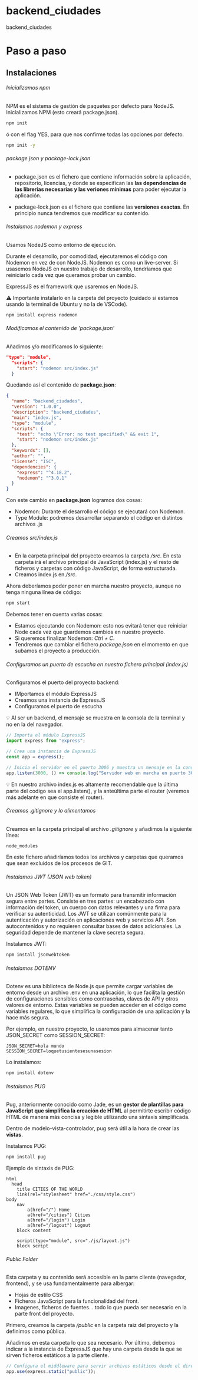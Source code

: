 # backend_ciudades
backend_ciudades


# Paso a paso
## Instalaciones

###### Inicializamos npm

NPM es el sistema de gestión de paquetes por defecto para NodeJS.
Inicializamos NPM (esto creará package.json).

```bash
npm init
```
ó con el flag YES, para que nos confirme todas las opciones por defecto.
```bash
npm init -y
```
###### package.json y package-lock.json
- package.json es el fichero que contiene información sobre la aplicación, repositorio, licencias, y donde se especifican las **las dependencias de las librerias necesarias y las veriones mínimas** para poder ejecutar la aplicación.

- package-lock.json es el fichero que contiene las **versiones exactas**. En principio nunca tendremos que modificar su contenido.

###### Instalamos nodemon y express
Usamos NodeJS como entorno de ejecución.

Durante el desarrollo, por comodidad, ejecutaremos el código con Nodemon en vez de con NodeJS.
Nodemon es como un live-server. Si usasemos NodeJS en nuestro trabajo de desarrollo, tendríamos que reiniciarlo cada vez que queramos probar un cambio.

ExpressJS es el framework que usaremos en NodeJS.

⚠️ Importante instalarlo en la carpeta del proyecto (cuidado si estamos usando la terminal de Ubuntu y no la de VSCode).

```bash
npm install express nodemon
```

###### Modificamos el contenido de 'package.json'
Añadimos y/o modificamos lo siguiente:
```json
"type": "module",
  "scripts": {
    "start": "nodemon src/index.js"
  }

```

Quedando así el contenido de **package.json**:

```json
{
  "name": "backend_ciudades",
  "version": "1.0.0",
  "description": "backend_ciudades",
  "main": "index.js",
  "type": "module",
  "scripts": {
    "test": "echo \"Error: no test specified\" && exit 1",
    "start": "nodemon src/index.js"
  },
  "keywords": [],
  "author": "",
  "license": "ISC",
  "dependencies": {
    "express": "^4.18.2",
    "nodemon": "^3.0.1"
  }
}
```

Con este cambio en **package.json** logramos dos cosas:
- Nodemon: Durante el desarrollo el código se ejecutará con Nodemon.
- Type Module: podremos desarrollar separando el código en distintos archivos .js

###### Creamos src/index.js
- En la carpeta principal del proyecto creamos la carpeta */src*. En esta carpeta irá el archivo principal de JavaScript (index.js) y el resto de ficheros y carpetas con código JavaScript, de forma estructurada.
- Creamos index.js en */src*.

Ahora deberíamos poder poner en marcha nuestro proyecto, aunque no tenga ninguna línea de código:
```bash
npm start
```

Debemos tener en cuenta varias cosas:
- Estamos ejecutando con Nodemon: esto nos evitará tener que reiniciar Node cada vez que guardemos cambios en nuestro proyecto.
- Si queremos finalizar Nodemon: *Ctrl + C*.
- Tendremos que cambiar el fichero *package.json* en el momento en que subamos el proyecto a producción.

###### Configuramos un puerto de escucha en nuestro fichero principal (index.js)
Configuramos el puerto del proyecto backend:
- IMportamos el módulo ExpressJS
- Creamos una instancia de ExpressJS
- Configuramos el puerto de escucha

💡 Al ser un backend, el mensaje se muestra en la consola de la terminal y no en la del navegador.

```js
// Importa el módulo ExpressJS
import express from "express";

// Crea una instancia de ExpressJS
const app = express();

// Inicia el servidor en el puerto 3006 y muestra un mensaje en la consola
app.listen(3000, () => console.log("Servidor web en marcha en puerto 3000."));
```
💡 En nuestro archivo index.js es altamente recomendable que la última parte del codigo sea el app.listen(), y la anteúltima parte el router (veremos más adelante en que consiste el router).

###### Creamos .gitignore y lo alimentamos
Creamos en la carpeta principal el archivo *.gitignore* y añadimos la siguiente línea:

```
node_modules
```

En este fichero añadiríamos todos los archivos y carpetas que queramos que sean excluidos de los procesos de GIT.

###### Instalamos JWT (JSON web token)
Un JSON Web Token (JWT) es un formato para transmitir información segura entre partes. Consiste en tres partes: un encabezado con información del token, un cuerpo con datos relevantes y una firma para verificar su autenticidad. Los JWT se utilizan comúnmente para la autenticación y autorización en aplicaciones web y servicios API. Son autocontenidos y no requieren consultar bases de datos adicionales. La seguridad depende de mantener la clave secreta segura.

Instalamos JWT:
```bash
npm install jsonwebtoken
```

###### Instalamos DOTENV
Dotenv es una biblioteca de Node.js que permite cargar variables de entorno desde un archivo .env en una aplicación, lo que facilita la gestión de configuraciones sensibles como contraseñas, claves de API y otros valores de entorno. Estas variables se pueden acceder en el código como variables regulares, lo que simplifica la configuración de una aplicación y la hace más segura.

Por ejemplo, en nuestro proyecto, lo usaremos para almacenar tanto JSON_SECRET como SESSION_SECRET:
```env
JSON_SECRET=hola mundo
SESSION_SECRET=loquetusientesesunasesion
```
Lo instalamos:
```bash
npm install dotenv
```
###### Instalamos PUG
Pug, anteriormente conocido como Jade, es un **gestor de plantillas para JavaScript que simplifica la creación de HTML** al permitirte escribir código HTML de manera más concisa y legible utilizando una sintaxis simplificada.

Dentro de modelo-vista-controlador, pug será útil a la hora de crear las **vistas**.

Instalamos PUG:
```bash
npm install pug
```

Ejemplo de sintaxis de PUG:

```pug
html
  head
    title CITIES OF THE WORLD
    link(rel="stylesheet" href="./css/style.css")
body
    nav
        a(href="/") Home
        a(href="/cities") Cities
        a(href="/login") Login
        a(href="/logout") Logout
    block content

    script(type="module", src="./js/layout.js") 
    block script
```

###### Public Folder
Esta carpeta y su contenido será accesible en la parte cliente (navegador, frontend), y se usa fundamentalmente para albergar:
- Hojas de estilo CSS
- Ficheros JavaScript para la funcionalidad del front.
- Imagenes, ficheros de fuentes... todo lo que pueda ser necesario en la parte front del proyecto.

Primero, creamos la carpeta */public* en la carpeta raiz del proyecto y la definimos como pública.

Añadimos en esta carpeta lo que sea necesario.
Por último, debemos indicar a la instancia de ExpressJS que hay una carpeta desde la que se sirven ficheros estáticos a la parte cliente.

```js
// Configura el middleware para servir archivos estáticos desde el directorio "public".
app.use(express.static("public"));
```